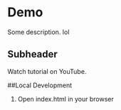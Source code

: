 # Demo

Some description.
lol

## Subheader

Watch tutorial on YouTube.

##Local Development

1. Open index.html in your browser